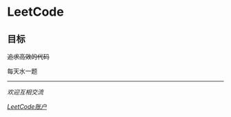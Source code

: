 # LeetCode
## 目标
~~追求高效的代码~~

每天水一题

------------

*欢迎互相交流*

*[LeetCode账户](https://leetcode-cn.com/u/mikon "LeetCode账户")*
